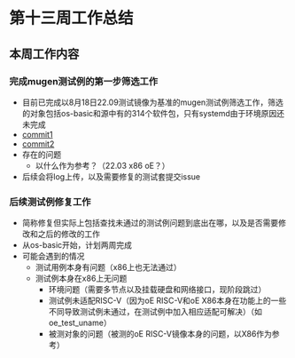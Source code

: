# 第十三周工作总结  

## 本周工作内容  
### 完成mugen测试例的第一步筛选工作  
- 目前已完成以8月18日22.09测试镜像为基准的mugen测试例筛选工作，筛选的对象包括os-basic和源中有的314个软件包，只有systemd由于环境原因还未完成  
- [commit1](https://github.com/brsf11/mugen-riscv/commit/5d0aca796e9380f696226835dc7f5498e4efd718)  
- [commit2](https://github.com/brsf11/mugen-riscv/commit/46e954117d8af8a72fa049526ad004954a955b6e)  
- 存在的问题  
    - 以什么作为参考？（22.03 x86 oE？）  
- 后续会将log上传，以及需要修复的测试套提交issue  
### 后续测试例修复工作  
- 简称修复但实际上包括查找未通过的测试例问题到底出在哪，以及是否需要修改和之后的修改的工作  
- 从os-basic开始，计划两周完成  
- 可能会遇到的情况  
    - 测试用例本身有问题（x86上也无法通过）  
    - 测试例本身在x86上无问题  
        - 环境问题（需要多节点以及挂载硬盘和网络接口，现阶段跳过）  
        - 测试例未适配RISC-V（因为oE RISC-V和oE X86本身在功能上的一些不同导致测试例未通过，在测试例中加入相应适配可解决）（如oe_test_uname）  
        - 被测对象的问题（被测的oE RISC-V镜像本身的问题，以X86作为参考）  